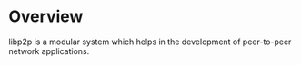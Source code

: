 # Overview

libp2p is a modular system which helps in the development of peer-to-peer network applications.